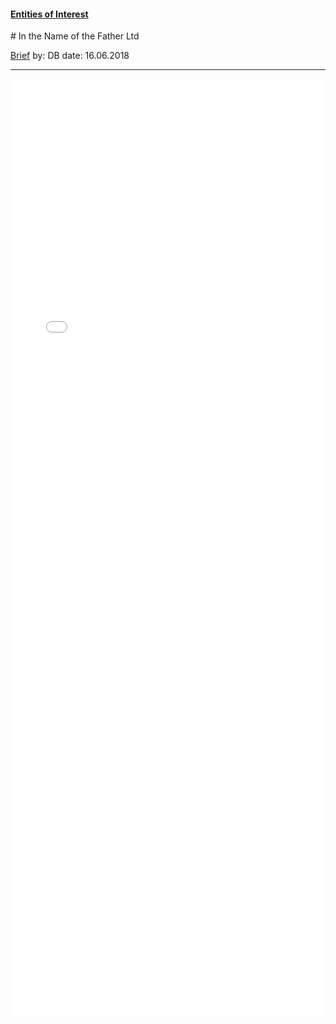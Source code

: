 #### [Entities of Interest](/list.html)
<link rel="stylesheet" type="text/css" href="../../assets/style.css">
# In the Name of the Father Ltd

[comment]: <> (Add/Remove information below as you want)
[comment]: <> (Markdown cheatsheet: https://github.com/adam-p/markdown-here/wiki/Markdown-Cheatsheet)
[Brief](Brief.md)
by: DB
date: 16.06.2018

---
<iframe src="graph.html" frameborder="0" style="width:100%;height: 1500px;"></iframe>
